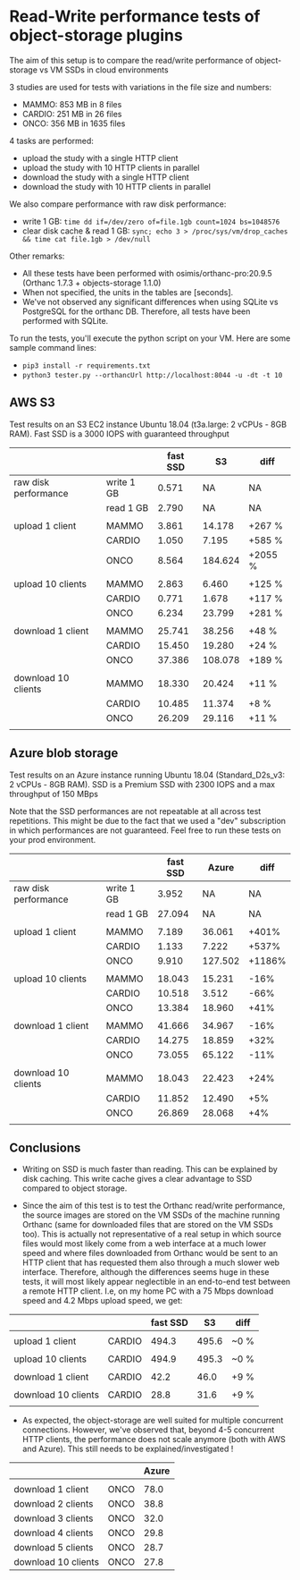 Read-Write performance tests of object-storage plugins
======================================================

The aim of this setup is to compare the read/write performance of
object-storage vs VM SSDs in cloud environments

3 studies are used for tests with variations in the file size and numbers:

- MAMMO: 853 MB in 8 files
- CARDIO: 251 MB in 26 files
- ONCO: 356 MB in 1635 files

4 tasks are performed:

- upload the study with a single HTTP client
- upload the study with 10 HTTP clients in parallel
- download the study with a single HTTP client
- download the study with 10 HTTP clients in parallel

We also compare performance with raw disk performance:

- write 1 GB: `time dd if=/dev/zero of=file.1gb count=1024 bs=1048576`
- clear disk cache & read 1 GB:  `sync; echo 3 > /proc/sys/vm/drop_caches && time cat file.1gb > /dev/null`

Other remarks:

- All these tests have been performed with osimis/orthanc-pro:20.9.5 (Orthanc 1.7.3 + objects-storage 1.1.0)
- When not specified, the units in the tables are [seconds].
- We've not observed any significant differences when using SQLite vs PostgreSQL for the orthanc DB.  Therefore, all
  tests have been performed with SQLite.

To run the tests, you'll execute the python script on your VM.  Here are some sample command lines:

- `pip3 install -r requirements.txt`
- `python3 tester.py --orthancUrl http://localhost:8044 -u -dt -t 10`

AWS S3
------

Test results on an S3 EC2 instance Ubuntu 18.04 (t3a.large: 2 vCPUs - 8GB RAM).
Fast SSD is a 3000 IOPS with guaranteed throughput



|                                |                                |        fast SSD |              S3 |            diff |
| ------------------------------ | ------------------------------ | --------------- | --------------- | --------------- |
|           raw disk performance |                     write 1 GB |           0.571 |              NA |              NA |
|                                |                      read 1 GB |           2.790 |              NA |              NA |
|                                |                                |                 |                 |                 |
|                upload 1 client |                          MAMMO |           3.861 |          14.178 |          +267 % |
|                                |                         CARDIO |           1.050 |           7.195 |          +585 % |
|                                |                           ONCO |           8.564 |         184.624 |         +2055 % |
|                                |                                |                 |                 |                 |
|              upload 10 clients |                          MAMMO |           2.863 |           6.460 |          +125 % |
|                                |                         CARDIO |           0.771 |           1.678 |          +117 % |
|                                |                           ONCO |           6.234 |          23.799 |          +281 % |
|                                |                                |                 |                 |                 |
|              download 1 client |                          MAMMO |          25.741 |          38.256 |           +48 % |
|                                |                         CARDIO |          15.450 |          19.280 |           +24 % |
|                                |                           ONCO |          37.386 |         108.078 |          +189 % |
|                                |                                |                 |                 |                 |
|            download 10 clients |                          MAMMO |          18.330 |          20.424 |           +11 % |
|                                |                         CARDIO |          10.485 |          11.374 |            +8 % |
|                                |                           ONCO |          26.209 |          29.116 |           +11 % |
|                                |                                |                 |                 |                 |



Azure blob storage
------------------

Test results on an Azure instance running Ubuntu 18.04 (Standard_D2s_v3: 2 vCPUs - 8GB RAM).
SSD is a Premium SSD with 2300 IOPS and a max throughput of 150 MBps

Note that the SSD performances are not repeatable at all across test repetitions.  This might be due to the fact that
we used a "dev" subscription in which performances are not guaranteed.  Feel free to run these tests on your prod
environment.

|                                |                                |        fast SSD |           Azure |            diff |
| ------------------------------ | ------------------------------ | --------------- | --------------- | --------------- |
|           raw disk performance |                     write 1 GB |           3.952 |              NA |              NA |
|                                |                      read 1 GB |          27.094 |              NA |              NA |
|                                |                                |                 |                 |                 |
|                upload 1 client |                          MAMMO |           7.189 |          36.061 |           +401% |
|                                |                         CARDIO |           1.133 |           7.222 |           +537% |
|                                |                           ONCO |           9.910 |         127.502 |          +1186% |
|                                |                                |                 |                 |                 |
|              upload 10 clients |                          MAMMO |          18.043 |          15.231 |            -16% |
|                                |                         CARDIO |          10.518 |           3.512 |            -66% |
|                                |                           ONCO |          13.384 |          18.960 |            +41% |
|                                |                                |                 |                 |                 |
|              download 1 client |                          MAMMO |          41.666 |          34.967 |            -16% |
|                                |                         CARDIO |          14.275 |          18.859 |            +32% |
|                                |                           ONCO |          73.055 |          65.122 |            -11% |
|                                |                                |                 |                 |                 |
|            download 10 clients |                          MAMMO |          18.043 |          22.423 |            +24% |
|                                |                         CARDIO |          11.852 |          12.490 |             +5% |
|                                |                           ONCO |          26.869 |          28.068 |             +4% |
|                                |                                |                 |                 |                 |


Conclusions
-----------

* Writing on SSD is much faster than reading.  This can be explained by disk caching.  This write cache gives a clear 
  advantage to SSD compared to object storage.

* Since the aim of this test is to test the Orthanc read/write performance, the source images are stored on the VM SSDs of the machine running Orthanc (same for downloaded files that are stored on the VM SSDs too).  This is actually not representative of a real setup in which source files would most likely come from a web interface at a much lower speed and where files downloaded from Orthanc would be sent to an HTTP client that has requested them also through a much slower web interface.  Therefore, although the differences seems huge in these tests, it will most likely appear neglectible in an end-to-end test between a remote HTTP client.  I.e, on my home PC with a 75 Mbps download speed and 4.2 Mbps upload speed, we get:

|                                |                                |        fast SSD |              S3 |            diff |
| ------------------------------ | ------------------------------ | --------------- | --------------- | --------------- |
|                                |                                |                 |                 |                 |
|                upload 1 client |                         CARDIO |           494.3 |           495.6 |            ~0 % |
|                                |                                |                 |                 |                 |
|              upload 10 clients |                         CARDIO |           494.9 |           495.3 |            ~0 % |
|                                |                                |                 |                 |                 |
|              download 1 client |                         CARDIO |            42.2 |            46.0 |            +9 % |
|                                |                                |                 |                 |                 |
|            download 10 clients |                         CARDIO |            28.8 |            31.6 |            +9 % |
|                                |                                |                 |                 |                 |

* As expected, the object-storage are well suited for multiple concurrent connections.  However, we've observed that, beyond 4-5 concurrent 
HTTP clients, the performance does not scale anymore (both with AWS and Azure).  This still needs to be explained/investigated !

|                                |                                |           Azure |
| ------------------------------ | ------------------------------ | --------------- |
|                                |                                |                 |
|              download 1 client |                           ONCO |            78.0 |
|             download 2 clients |                           ONCO |            38.8 |
|             download 3 clients |                           ONCO |            32.0 |
|             download 4 clients |                           ONCO |            29.8 |
|             download 5 clients |                           ONCO |            28.7 |
|            download 10 clients |                           ONCO |            27.8 |